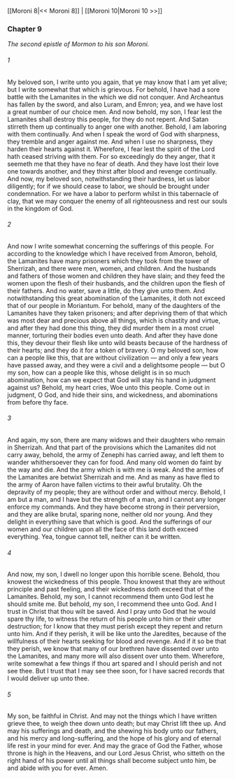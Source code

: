 [[Moroni 8|<< Moroni 8]]  |  [[Moroni 10|Moroni 10 >>]]

### Chapter 9

*The second epistle of Mormon to his son Moroni.*

###### 1
My beloved son, I write unto you again, that ye may know that I am yet alive; but I write somewhat that which is grievous. For behold, I have had a sore battle with the Lamanites in the which we did not conquer. And Archeantus has fallen by the sword, and also Luram, and Emron; yea, and we have lost a great number of our choice men. And now behold, my son, I fear lest the Lamanites shall destroy this people, for they do not repent. And Satan stirreth them up continually to anger one with another. Behold, I am laboring with them continually. And when I speak the word of God with sharpness, they tremble and anger against me. And when I use no sharpness, they harden their hearts against it. Wherefore, I fear lest the spirit of the Lord hath ceased striving with them. For so exceedingly do they anger, that it seemeth me that they have no fear of death. And they have lost their love one towards another, and they thirst after blood and revenge continually. And now, my beloved son, notwithstanding their hardness, let us labor diligently; for if we should cease to labor, we should be brought under condemnation. For we have a labor to perform whilst in this tabernacle of clay, that we may conquer the enemy of all righteousness and rest our souls in the kingdom of God.

###### 2
And now I write somewhat concerning the sufferings of this people. For according to the knowledge which I have received from Amoron, behold, the Lamanites have many prisoners which they took from the tower of Sherrizah, and there were men, women, and children. And the husbands and fathers of those women and children they have slain; and they feed the women upon the flesh of their husbands, and the children upon the flesh of their fathers. And no water, save a little, do they give unto them. And notwithstanding this great abomination of the Lamanites, it doth not exceed that of our people in Moriantum. For behold, many of the daughters of the Lamanites have they taken prisoners; and after depriving them of that which was most dear and precious above all things, which is chastity and virtue, and after they had done this thing, they did murder them in a most cruel manner, torturing their bodies even unto death. And after they have done this, they devour their flesh like unto wild beasts because of the hardness of their hearts; and they do it for a token of bravery. O my beloved son, how can a people like this, that are without civilization — and only a few years have passed away, and they were a civil and a delightsome people — but O my son, how can a people like this, whose delight is in so much abomination, how can we expect that God will stay his hand in judgment against us? Behold, my heart cries, Woe unto this people. Come out in judgment, O God, and hide their sins, and wickedness, and abominations from before thy face.

###### 3
And again, my son, there are many widows and their daughters who remain in Sherrizah. And that part of the provisions which the Lamanites did not carry away, behold, the army of Zenephi has carried away, and left them to wander whithersoever they can for food. And many old women do faint by the way and die. And the army which is with me is weak. And the armies of the Lamanites are betwixt Sherrizah and me. And as many as have fled to the army of Aaron have fallen victims to their awful brutality. Oh the depravity of my people; they are without order and without mercy. Behold, I am but a man, and I have but the strength of a man, and I cannot any longer enforce my commands. And they have become strong in their perversion, and they are alike brutal, sparing none, neither old nor young. And they delight in everything save that which is good. And the sufferings of our women and our children upon all the face of this land doth exceed everything. Yea, tongue cannot tell, neither can it be written.

###### 4
And now, my son, I dwell no longer upon this horrible scene. Behold, thou knowest the wickedness of this people. Thou knowest that they are without principle and past feeling, and their wickedness doth exceed that of the Lamanites. Behold, my son, I cannot recommend them unto God lest he should smite me. But behold, my son, I recommend thee unto God. And I trust in Christ that thou wilt be saved. And I pray unto God that he would spare thy life, to witness the return of his people unto him or their utter destruction; for I know that they must perish except they repent and return unto him. And if they perish, it will be like unto the Jaredites, because of the willfulness of their hearts seeking for blood and revenge. And if it so be that they perish, we know that many of our brethren have dissented over unto the Lamanites, and many more will also dissent over unto them. Wherefore, write somewhat a few things if thou art spared and I should perish and not see thee. But I trust that I may see thee soon, for I have sacred records that I would deliver up unto thee.

###### 5
My son, be faithful in Christ. And may not the things which I have written grieve thee, to weigh thee down unto death; but may Christ lift thee up. And may his sufferings and death, and the shewing his body unto our fathers, and his mercy and long-suffering, and the hope of his glory and of eternal life rest in your mind for ever. And may the grace of God the Father, whose throne is high in the Heavens, and our Lord Jesus Christ, who sitteth on the right hand of his power until all things shall become subject unto him, be and abide with you for ever. Amen.
